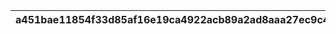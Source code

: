 |a451bae11854f33d85af16e19ca4922acb89a2ad8aaa27ec9c4538af07d94d53|7de332839d89b7f885e0e1b12bd9cc1d93ed0fc4c4b388c32671096b322f8c2e|ac48f6c510edbb80e8b0e2e9c959a1aa5106f8ea81dcc35e644fb7e0e0b2a188|460875f515fd01961c0b8c26837687d8adfbfcaea5cc08a25ff497abb5768f96|
| --- | --- | --- | --- |